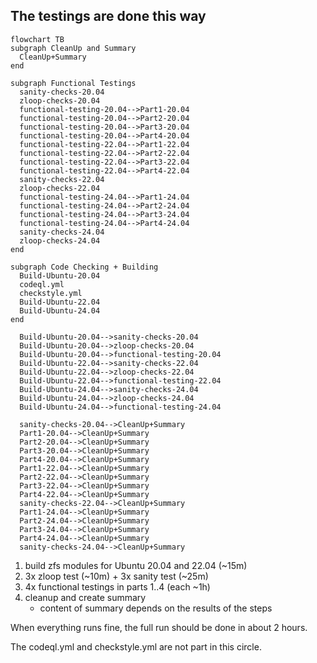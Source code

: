 
## The testings are done this way

```mermaid
flowchart TB
subgraph CleanUp and Summary
  CleanUp+Summary
end

subgraph Functional Testings
  sanity-checks-20.04
  zloop-checks-20.04
  functional-testing-20.04-->Part1-20.04
  functional-testing-20.04-->Part2-20.04
  functional-testing-20.04-->Part3-20.04
  functional-testing-20.04-->Part4-20.04
  functional-testing-22.04-->Part1-22.04
  functional-testing-22.04-->Part2-22.04
  functional-testing-22.04-->Part3-22.04
  functional-testing-22.04-->Part4-22.04
  sanity-checks-22.04
  zloop-checks-22.04
  functional-testing-24.04-->Part1-24.04
  functional-testing-24.04-->Part2-24.04
  functional-testing-24.04-->Part3-24.04
  functional-testing-24.04-->Part4-24.04
  sanity-checks-24.04
  zloop-checks-24.04
end

subgraph Code Checking + Building
  Build-Ubuntu-20.04
  codeql.yml
  checkstyle.yml
  Build-Ubuntu-22.04
  Build-Ubuntu-24.04
end

  Build-Ubuntu-20.04-->sanity-checks-20.04
  Build-Ubuntu-20.04-->zloop-checks-20.04
  Build-Ubuntu-20.04-->functional-testing-20.04
  Build-Ubuntu-22.04-->sanity-checks-22.04
  Build-Ubuntu-22.04-->zloop-checks-22.04
  Build-Ubuntu-22.04-->functional-testing-22.04
  Build-Ubuntu-24.04-->sanity-checks-24.04
  Build-Ubuntu-24.04-->zloop-checks-24.04
  Build-Ubuntu-24.04-->functional-testing-24.04

  sanity-checks-20.04-->CleanUp+Summary
  Part1-20.04-->CleanUp+Summary
  Part2-20.04-->CleanUp+Summary
  Part3-20.04-->CleanUp+Summary
  Part4-20.04-->CleanUp+Summary
  Part1-22.04-->CleanUp+Summary
  Part2-22.04-->CleanUp+Summary
  Part3-22.04-->CleanUp+Summary
  Part4-22.04-->CleanUp+Summary
  sanity-checks-22.04-->CleanUp+Summary
  Part1-24.04-->CleanUp+Summary
  Part2-24.04-->CleanUp+Summary
  Part3-24.04-->CleanUp+Summary
  Part4-24.04-->CleanUp+Summary
  sanity-checks-24.04-->CleanUp+Summary
```


1) build zfs modules for Ubuntu 20.04 and 22.04 (~15m)
2) 3x zloop test (~10m) + 3x sanity test (~25m)
3) 4x functional testings in parts 1..4 (each ~1h)
4) cleanup and create summary
   - content of summary depends on the results of the steps

When everything runs fine, the full run should be done in
about 2 hours.

The codeql.yml and checkstyle.yml are not part in this circle.
